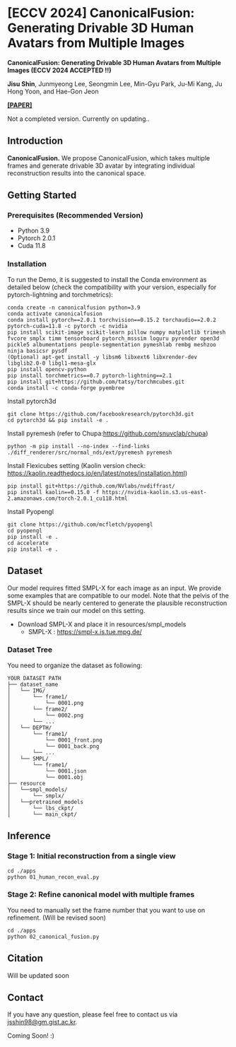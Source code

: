 # [ECCV 2024] CanonicalFusion: Generating Drivable 3D Human Avatars from Multiple Images

**CanonicalFusion: Generating Drivable 3D Human Avatars from Multiple Images (ECCV 2024 ACCEPTED !!)**

**Jisu Shin**, Junmyeong Lee, Seongmin Lee, Min-Gyu Park, Ju-Mi Kang, Ju Hong Yoon, and Hae-Gon Jeon

**[[PAPER]](https://arxiv.org/abs/2407.04345)**

Not a completed version. Currently on updating..

## Introduction

__CanonicalFusion.__ We propose CanonicalFusion, which takes multiple frames and generate drivable 3D avatar by integrating individual reconstruction results into the canonical space.

## Getting Started
### Prerequisites (Recommended Version)

- Python 3.9
- Pytorch 2.0.1
- Cuda 11.8

### Installation
To run the Demo, it is suggested to install the Conda environment as detailed below (check the compatibility with your version, especially for pytorch-lightning and torchmetrics):
```
conda create -n canonicalfusion python=3.9
conda activate canonicalfusion
conda install pytorch==2.0.1 torchvision==0.15.2 torchaudio==2.0.2 pytorch-cuda=11.8 -c pytorch -c nvidia
pip install scikit-image scikit-learn pillow numpy matplotlib trimesh fvcore smplx timm tensorboard pytorch_msssim loguru pyrender open3d pickle5 albumentations people-segmentation pymeshlab rembg meshzoo ninja basicsr pysdf
(Optional) apt-get install -y libsm6 libxext6 libxrender-dev libglib2.0-0 libgl1-mesa-glx 
pip install opencv-python
pip install torchmetrics==0.7 pytorch-lightning==2.1
pip install git+https://github.com/tatsy/torchmcubes.git
conda install -c conda-forge pyembree
```
Install pytorch3d
```
git clone https://github.com/facebookresearch/pytorch3d.git
cd pytorch3d && pip install -e .
```
Install pyremesh (refer to Chupa:https://github.com/snuvclab/chupa)
```
python -m pip install --no-index --find-links ./diff_renderer/src/normal_nds/ext/pyremesh pyremesh
```
Install Flexicubes setting (Kaolin version check: https://kaolin.readthedocs.io/en/latest/notes/installation.html)
```
pip install git+https://github.com/NVlabs/nvdiffrast/
pip install kaolin==0.15.0 -f https://nvidia-kaolin.s3.us-east-2.amazonaws.com/torch-2.0.1_cu118.html
```
Install Pyopengl
```
git clone https://github.com/mcfletch/pyopengl
cd pyopengl
pip install -e .
cd accelerate
pip install -e .
```

## Dataset
Our model requires fitted SMPL-X for each image as an input. We provide some examples that are compatible to our model. Note that the pelvis of the SMPL-X should be nearly centered to generate the plausible reconstruction results since we train our model on this setting.

- Download SMPL-X and place it in resources/smpl_models
  - SMPL-X : https://smpl-x.is.tue.mpg.de/

### Dataset Tree
You need to organize the dataset as following:
```
YOUR DATASET PATH
├── dataset_name
│   └── IMG/
│       └── frame1/
│           └── 0001.png
│       └── frame2/
│           └── 0002.png
│       └── ...
│   └── DEPTH/
│       └── frame1/
│           └── 0001_front.png
│           └── 0001_back.png
│       └── ...
│   └── SMPL/
│       └── frame1/
│           └── 0001.json
│           └── 0001.obj
├── resource
│   └──smpl_models/
│       └── smplx/
│   └──pretrained_models
│       └── lbs_ckpt/
│       └── main_ckpt/

```

## Inference
### Stage 1: Initial reconstruction from a single view
```
cd ./apps
python 01_human_recon_eval.py
```
### Stage 2: Refine canonical model with multiple frames
You need to manually set the frame number that you want to use on refinement. (Will be revised soon)
```
cd ./apps
python 02_canonical_fusion.py
```

## Citation
Will be updated soon

## Contact
If you have any question, please feel free to contact us via jsshin98@gm.gist.ac.kr.

Coming Soon! :)
